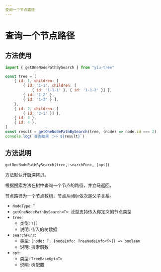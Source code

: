 ```yaml
---
查询一个节点路径
---
```


# 查询一个节点路径


## 方法使用

```js
import { getOneNodePathBySearch } from "yiu-tree"

const tree = [
    { id: 1, children: [
        { id: '1-1', children: [
            { id: '1-1-1' }, { id: '1-1-2' }] },
        { id: '1-2' },
        { id: '1-3' } ],
    },
    { id: 2, children: [
        { id: '2-1' }] },
    { id: 3 },
    { id: 4 },
]
const result = getOneNodePathBySearch(tree, (node) => node.id === 2)
console.log(`查询结果 :>> ${result}`)
```

## 方法说明

```
getOneNodePathBySearch(tree, searchFunc, [opt])
```

方法默认开启深拷贝。

根据搜索方法在树中查询一个节点的路径，并立马返回。

节点路径为一个节点数组，节点从`0`到`n`依次是父子关系。


- `NodeType`: `T`
- `getOneNodePathBySearch<T>`: 泛型支持传入你定义的节点类型
- `tree`:
  - 类型: `T[]`
  - 说明: 传入的树数据
- `searchFunc`:
  - 类型: `(node: T, [nodeInfo: TreeNodeInfo<T>]) => boolean`
  - 说明: 搜索函数
- `opt`:
  - 类型: `TreeBaseOpt<T>`
  - 说明: 树配置


